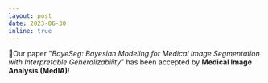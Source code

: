 ```yaml
---
layout: post
date: 2023-06-30
inline: true
---
```


:tada:Our paper "_BayeSeg: Bayesian Modeling for Medical Image Segmentation with Interpretable Generalizability_" has been accepted by **Medical Image Analysis (MedIA)**!
